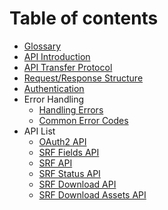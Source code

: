 # Table of contents

* [Glossary](glossary.md)
* [API Introduction](README.md)
* [API Transfer Protocol](api-transfer-protocol.md)
* [Request/Response Structure](request-response-structure.md)
* [Authentication](authentication.md)
* Error Handling
  * [Handling Errors](error-handling/errors.md)
  * [Common Error Codes](error-handling/errors-codes.md)
* API List
  * [OAuth2 API](api-list/oauth-api.md)
  * [SRF Fields API](api-list/srf-fields-api.md)
  * [SRF API](api-list/srf-api.md)
  * [SRF Status API](api-list/status-api.md)
  * [SRF Download API](api-list/srf-download-api.md)
  * [SRF Download Assets API](api-list/srf-download-assets-api.md)

